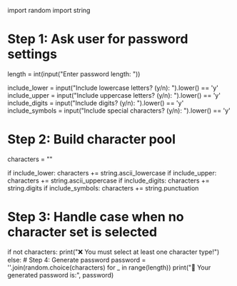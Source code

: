 import random
import string

# Step 1: Ask user for password settings
length = int(input("Enter password length: "))

include_lower = input("Include lowercase letters? (y/n): ").lower() == 'y'
include_upper = input("Include uppercase letters? (y/n): ").lower() == 'y'
include_digits = input("Include digits? (y/n): ").lower() == 'y'
include_symbols = input("Include special characters? (y/n): ").lower() == 'y'

# Step 2: Build character pool
characters = ""

if include_lower:
    characters += string.ascii_lowercase
if include_upper:
    characters += string.ascii_uppercase
if include_digits:
    characters += string.digits
if include_symbols:
    characters += string.punctuation

# Step 3: Handle case when no character set is selected
if not characters:
    print("❌ You must select at least one character type!")
else:
    # Step 4: Generate password
    password = ''.join(random.choice(characters) for _ in range(length))
    print("🔐 Your generated password is:", password)
